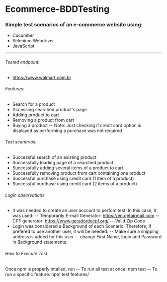 # Ecommerce-BDDTesting

### Simple test scenarios of an e-commerce website using:
- Cucumber
- Selenium Webdriver
- JavaScript

---

###### Tested endpoint:
- https://www.walmart.com.br

###### Features:
- Search for a product
- Accessing searched product's page
- Adding product to cart
- Removing a product from cart
- Buying a product 
  -- Note: Just checking if credit card option is displayed as performing a purchase was not required

###### Test scenarios:
- Successful search of an existing product
- Successfully loading page of a searched product
- Successfully adding several items of a product to cart
- Successfully removing product from cart containing one product
- Successful purchase using credit card (1 item of a product)
- Successful purchase using credit card (2 items of a product)
  
###### Login observations
- It was needed to create an user account to perfom test. In this case, it was used:
  -- Temporarily E-mail Generator: https://en.getairmail.com
  -- CPF generator: https://www.geradordecpf.org/
  -- Valid Zip Code 
- Login was considered a Background of each Scenario. Therefore, if prefered to use another user, it will be needed:
  -- Make sure a shipping address is added for this user
  -- change First Name, login and Password in Background statements.

###### How to Execute Test
Once npm is properly intalled, run
-- To run all test at once: npm test 
-- To run a specific feature: npm test features/<feature file>
  
  
